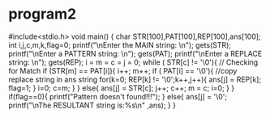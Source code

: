 # program2
#include<stdio.h>
void main() {
  char STR[100],PAT[100],REP[100],ans[100];
  int i,j,c,m,k,flag=0;
  printf("\nEnter the MAIN string: \n");
  gets(STR);
  printf("\nEnter a PATTERN string: \n");
  gets(PAT);
  printf("\nEnter a REPLACE string: \n");
  gets(REP);
  i = m = c = j = 0;
  while ( STR[c] != '\0'){
 // Checking for Match
  if (STR[m] == PAT[i]){
    i++;
    m++;
    if ( PAT[i] == '\0'){
    //copy replace string in ans string
      for(k=0; REP[k] != '\0';k++,j++){
        ans[j] = REP[k];
        flag=1;
      }
      i=0;
      c=m;
      }
  }
  else{
    ans[j] = STR[c];
    j++;
    c++;
    m = c;
    i=0;
  }
}
if(flag==0){
 printf("Pattern doesn't found!!!");
}
else{
 ans[j] = '\0';
 printf("\nThe RESULTANT string is:%s\n" ,ans);
}
}
